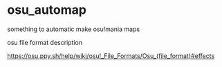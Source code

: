 # osu_automap
something to automatic make osu!mania maps

osu file format description

https://osu.ppy.sh/help/wiki/osu!_File_Formats/Osu_(file_format)#effects

